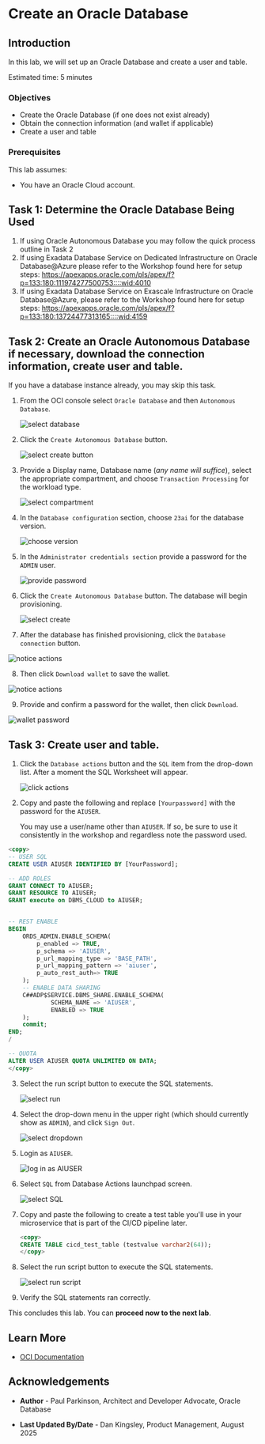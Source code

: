 # Create an Oracle Database

## Introduction

In this lab, we will set up an Oracle Database and create a user and table.

Estimated time: 5 minutes

### Objectives

* Create the Oracle Database (if one does not exist already)
* Obtain the connection information (and wallet if applicable)
* Create a user and table

### Prerequisites

This lab assumes:

* You have an Oracle Cloud account.

## Task 1: Determine the Oracle Database Being Used

   1. If using Oracle Autonomous Database you may follow the quick process outline in Task 2
   2. If using Exadata Database Service on Dedicated Infrastructure on Oracle Database@Azure please refer to the Workshop found here for setup steps: https://apexapps.oracle.com/pls/apex/f?p=133:180:111974277500753::::wid:4010
   3. If using Exadata Database Service on Exascale Infrastructure on Oracle Database@Azure, please refer to the Workshop found here for setup steps: https://apexapps.oracle.com/pls/apex/f?p=133:180:13724477313165::::wid:4159

## Task 2: Create an Oracle Autonomous Database if necessary, download the connection information, create user and table.

   If you have a database instance already, you may skip this task.

   1. From the OCI console select `Oracle Database` and then `Autonomous Database`.

      ![select database](./images/databasesetup1.png " ")

   2. Click the `Create Autonomous Database` button.

      ![select create button](./images/databasesetup2.png " ")
   
   3. Provide a Display name, Database name (*any name will suffice*), select the appropriate compartment, and choose `Transaction Processing` for the workload type.
   
      ![select compartment](./images/databasesetup4.png " ")

   4. In the `Database configuration` section, choose `23ai` for the database version.

      ![choose version](./images/databasesetup4a.png " ")
   
   5. In the `Administrator credentials section` provide a password for the `ADMIN` user.
   
      ![provide password](./images/databasesetup5.png " ")
   
   6. Click the `Create Autonomous Database` button. The database will begin provisioning.
   
      ![select create](./images/databasesetup6.png " " )
   
   7. After the database has finished provisioning, click the `Database connection` button.
   
   ![notice actions](./images/databaseconnectionbutton.png " ")

   8. Then click `Download wallet` to save the wallet.

   ![notice actions](./images/downloadwallet.png " ")

   9. Provide and confirm a password for the wallet, then click `Download`.

   ![wallet password](./images/walletpassword.png " ")

## Task 3: Create user and table.

   1. Click the `Database actions` button and the `SQL` item from the drop-down list. After a moment the SQL Worksheet will appear.

      ![click actions](./images/databasesetup9.png " ")
  
   2. Copy and paste the following and replace `[Yourpassword]` with the password for the `AIUSER`.

      You may use a user/name other than `AIUSER`. If so, be sure to use it consistently in the workshop and regardless note the password used.

<!-- Original SQL from original lab
      ```sql
      <copy>
      CREATE USER aiuser identified BY [Yourpassword];
      GRANT CREATE session TO aiuser;
      GRANT RESOURCE TO aiuser;
      GRANT unlimited tablespace TO aiuser;
      GRANT execute on DBMS_CLOUD to aiuser;
      </copy>
      ```
-->

<!-- New create user command added by Dan Kingsley to avoid an ORDs login error  -->

```sql
<copy>
-- USER SQL
CREATE USER AIUSER IDENTIFIED BY [YourPassword];

-- ADD ROLES
GRANT CONNECT TO AIUSER;
GRANT RESOURCE TO AIUSER;
GRANT execute on DBMS_CLOUD to AIUSER;


-- REST ENABLE
BEGIN
    ORDS_ADMIN.ENABLE_SCHEMA(
        p_enabled => TRUE,
        p_schema => 'AIUSER',
        p_url_mapping_type => 'BASE_PATH',
        p_url_mapping_pattern => 'aiuser',
        p_auto_rest_auth=> TRUE
    );
    -- ENABLE DATA SHARING
    C##ADP$SERVICE.DBMS_SHARE.ENABLE_SCHEMA(
            SCHEMA_NAME => 'AIUSER',
            ENABLED => TRUE
    );
    commit;
END;
/

-- QUOTA
ALTER USER AIUSER QUOTA UNLIMITED ON DATA;
</copy>
```

   3. Select the run script button to execute the SQL statements.

      ![select run](./images/runscriptbutton.png " ")

   4. Select the drop-down menu in the upper right (which should currently show as `ADMIN`), and click `Sign Out`.

      ![select dropdown](./images/databaseinit6.png " ")

   5. Login as `AIUSER`.

      ![log in as AIUSER](./images/databaseinit7.png " ")

   6. Select `SQL` from Database Actions launchpad screen.

      ![select SQL](./images/databaseinit8.png " ")

   7. Copy and paste the following to create a test table you'll use in your microservice that is part of the CI/CD pipeline later.

       ```sql
       <copy>
       CREATE TABLE cicd_test_table (testvalue varchar2(64));
       </copy>
       ```

   8. Select the run script button to execute the SQL statements.

      ![select run script](./images/runscriptbutton2.png " ")

   9. Verify the SQL statements ran correctly. 

This concludes this lab. You can **proceed now to the next lab**.
   
## Learn More

* [OCI Documentation](https://docs.oracle.com/en-us/iaas/Content/home.htm)
 
## Acknowledgements

* **Author** - Paul Parkinson, Architect and Developer Advocate, Oracle Database

* **Last Updated By/Date** - Dan Kingsley, Product Management, August 2025